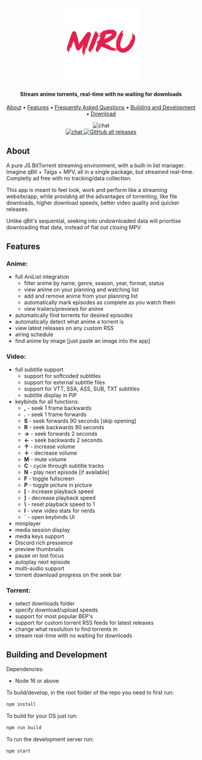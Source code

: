 <h1 align="center">
	<a href="https://github.com/ThaUnknown/miru">
		<img src="./docs/logo.png" width="200">
	</a>
</h1>

<h4 align="center"><b>Stream anime torrents, real-time with no waiting for downloads</b></h4>

<p align="center">
  <a href="#about">About</a> •
  <a href="#features">Features</a> •
  <a href="./docs/faq.md">Frequently Asked Questions</a> •
  <a href="#building-and-development">Building and Development</a> •
  <a href="https://github.com/ThaUnknown/miru/releases/latest">Download</a>
</p>
<p align="center">
  <img src="./docs/show.gif" alt="chat"><br>
  <a href="https://discord.gg/Z87Nh7c4Ac">
    <img src="https://img.shields.io/discord/953341991134064651?style=flat-square" alt="chat">
  </a>
  <a href="https://github.com/ThaUnknown/miru/releases/latest">
    <img alt="GitHub all releases" src="https://img.shields.io/github/downloads/ThaUnknown/miru/total?style=flat-square">
  </a>

</p>

## **About**
A pure JS BitTorrent streaming environment, with a built-in list manager. Imagine qBit + Taiga + MPV, all in a single package, but streamed real-time. Completly ad free with no tracking/data collection.

This app is meant to feel look, work and perform like a streaming website/app, while providing all the advantages of torrenting, like file downloads, higher download speeds, better video quality and quicker releases.

Unlike qBit's sequential, seeking into undownloaded data will prioritise downloading that data, instead of flat out closing MPV.
## **Features**
### **Anime:**
- full AniList integration
  - filter anime by name, genre, season, year, format, status
  - view anime on your planning and watching list
  - add and remove anime from your planning list
  - automatically mark episodes as complete as you watch them
  - view trailers/previews for anime
- automatically find torrents for desired episodes
- automatically detect what anime a torrent is
- view latest releases on any custom RSS
- airing schedule
- find anime by image [just paste an image into the app]
### **Video:**
- full subtitle support
  - support for softcoded subtitles
  - support for external subtitle files
  - support for VTT, SSA, ASS, SUB, TXT subtitles
  - subtitle display in PiP
- keybinds for all functions:
  - **,** - seek 1 frame backwards
  - **.** - seek 1 frame forwards
  - **S** - seek forwards 90 seconds [skip opening]
  - **R** - seek backwards 90 seconds
  - **→** - seek forwards 2 seconds
  - **←** - seek backwards 2 seconds
  - **↑** - increase volume
  - **↓** - decrease volume
  - **M** - mute volume
  - **C** - cycle through subtitle tracks
  - **N** - play next episode [if available]
  - **F** - toggle fullscreen
  - **P** - toggle picture in picture
  - **[** - increase playback speed
  - **]** - decrease playback speed
  - **\\** - reset playback speed to 1
  - **I** - view video stats for nerds
  - **`** - open keybinds UI
- miniplayer
- media session display
- media keys support
- Discord rich pressence
- preview thumbnails
- pause on lost focus
- autoplay next episode
- multi-audio support
- torrent download progress on the seek bar
### **Torrent:**
- select downloads folder
- specify download/upload speeds
- support for most popular BEP's
- support for custom torrent RSS feeds for latest releases
- change what resolution to find torrents in
- stream real-time with no waiting for downloads

## **Building and Development**

Dependencies:
 - Node 16 or above

To build/develop, in the root folder of the repo you need to first run:
```bash
npm install
```

To build for your OS just run:
```bash
npm run build
```

To run the development server run:
```bash
npm start
``` 
